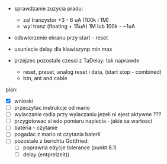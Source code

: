 - sprawdzanie zuzycia pradu:
	- zal tranzystor +3 - 6 uA (100k i 1M)
	- wyl tranz (floating + 15uA) 1M lub 100k - ~1uA


- odswierzenie ekranu przy start - reset
- usuniecie delay dla klawiszynp min max
- przejzec pozostale czesci z TaDelay: tak naprawde
	- reset, preset, analog reset i data, (start stop - combined)
	- btn, ant and cable

plan:
- [x] wnioski
- [ ] przeczytac instrukcje od mario
- [ ] wylaczanie radia przy wylaczaniu jezeli ni ejest aktywne ???
- [ ] przygotowac si edo pomiaru napiecia - jakie sa wartosci
- [ ] bateria - czytanie
- [ ] pogadac z mario nt czytania baterii
- [ ] pozostale z berichtu Gottfried:
	- [ ] poprawna edycje tolerance (punkt 8.1)
	- [ ] delay (entprelzeit))